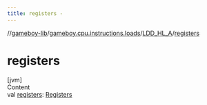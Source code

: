 ```yaml
---
title: registers -
---
```

//[gameboy-lib](../../index.md)/[gameboy.cpu.instructions.loads](../index.md)/[LDD_HL_A](index.md)/[registers](registers.md)



# registers  
[jvm]  
Content  
val [registers](registers.md): [Registers](../../gameboy.cpu/-registers/index.md)  




